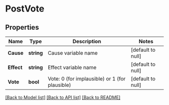 # PostVote

## Properties
Name | Type | Description | Notes
------------ | ------------- | ------------- | -------------
**Cause** | **string** | Cause variable name | [default to null]
**Effect** | **string** | Effect variable name | [default to null]
**Vote** | **bool** | Vote: 0 (for implausible) or 1 (for plausible) | [default to null]

[[Back to Model list]](../README.md#documentation-for-models) [[Back to API list]](../README.md#documentation-for-api-endpoints) [[Back to README]](../README.md)


